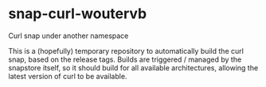 # snap-curl-woutervb
Curl snap under another namespace

This is a (hopefully) temporary repository to automatically build the curl snap, based on the release tags.
Builds are triggered / managed by the snapstore itself, so it should build for all available architectures, allowing the latest version of curl to be available.
